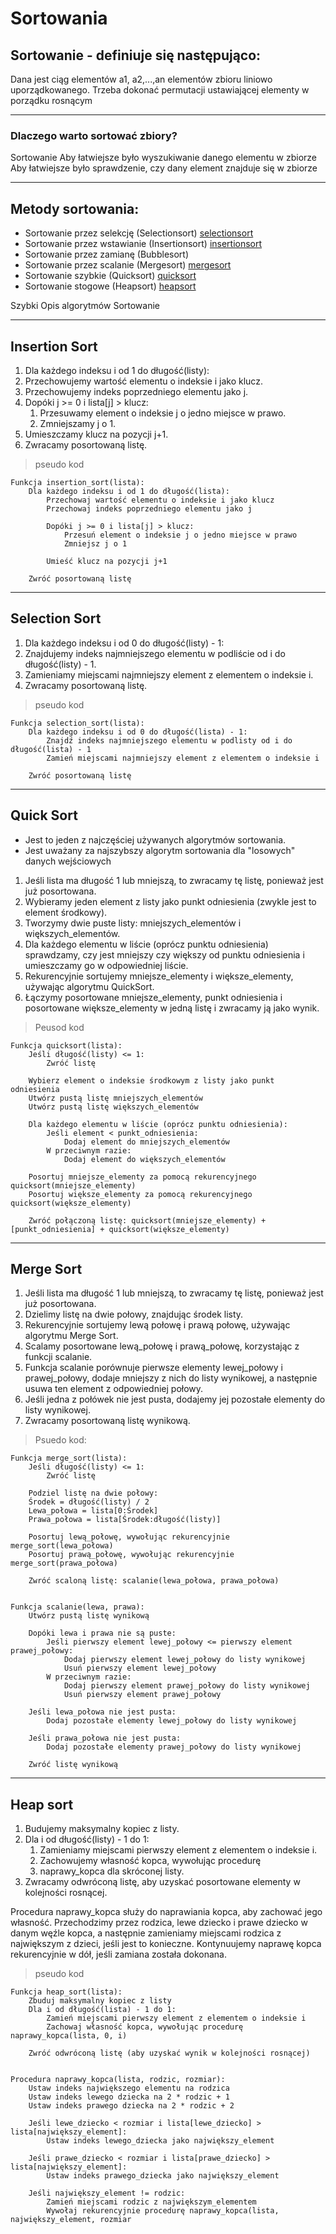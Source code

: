 # Sortowania

## Sortowanie - definiuje się następująco:
Dana jest ciąg elementów a1, a2,...,an
elementów zbioru liniowo uporządkowanego.
Trzeba dokonać permutacji ustawiającej
elementy w porządku rosnącym


---
### Dlaczego warto sortować zbiory?
Sortowanie
Aby łatwiejsze było wyszukiwanie danego elementu
w zbiorze
Aby łatwiejsze było sprawdzenie, czy dany element
znajduje się w zbiorze

---
## Metody sortowania:
* Sortowanie przez selekcję (Selectionsort) [selectionsort](#selection-sort)
* Sortowanie przez wstawianie (Insertionsort) [insertionsort](#insertion-sort)
* Sortowanie przez zamianę (Bubblesort) 
* Sortowanie przez scalanie (Mergesort) [mergesort](#merge-sort)
* Sortowanie szybkie (Quicksort) [quicksort](#quick-sort)
* Sortowanie stogowe (Heapsort) [heapsort](#heap-sort)


Szybki Opis algorytmów Sortowanie

---

## Insertion Sort
1. Dla każdego indeksu i od 1 do długość(listy):
2. Przechowujemy wartość elementu o indeksie i jako klucz.
3. Przechowujemy indeks poprzedniego elementu jako j.
4. Dopóki j >= 0 i lista[j] > klucz:
    1. Przesuwamy element o indeksie j o jedno miejsce w prawo.
    2. Zmniejszamy j o 1.
5. Umieszczamy klucz na pozycji j+1.
6. Zwracamy posortowaną listę.

>pseudo kod

    Funkcja insertion_sort(lista):
        Dla każdego indeksu i od 1 do długość(lista):
            Przechowaj wartość elementu o indeksie i jako klucz
            Przechowaj indeks poprzedniego elementu jako j

            Dopóki j >= 0 i lista[j] > klucz:
                Przesuń element o indeksie j o jedno miejsce w prawo
                Zmniejsz j o 1

            Umieść klucz na pozycji j+1

        Zwróć posortowaną listę

---

## Selection Sort
1. Dla każdego indeksu i od 0 do długość(listy) - 1:
2. Znajdujemy indeks najmniejszego elementu w podliście od i do długość(listy) - 1.
4. Zamieniamy miejscami najmniejszy element z elementem o indeksie i.
5. Zwracamy posortowaną listę.

> pseudo kod

    Funkcja selection_sort(lista):
        Dla każdego indeksu i od 0 do długość(lista) - 1:
            Znajdź indeks najmniejszego elementu w podlisty od i do długość(lista) - 1
            Zamień miejscami najmniejszy element z elementem o indeksie i

        Zwróć posortowaną listę


---
## Quick Sort

* Jest to jeden z najczęściej używanych algorytmów sortowania.
* Jest uważany za najszybszy algorytm sortowania dla "losowych" danych wejściowych


1. Jeśli lista ma długość 1 lub mniejszą, to zwracamy tę listę, ponieważ jest już posortowana.
2. Wybieramy jeden element z listy jako punkt odniesienia (zwykle jest to element środkowy).
3. Tworzymy dwie puste listy: mniejszych_elementów i większych_elementów.
4. Dla każdego elementu w liście (oprócz punktu odniesienia) sprawdzamy, czy jest mniejszy czy większy od punktu odniesienia i umieszczamy go w odpowiedniej liście.
5. Rekurencyjnie sortujemy mniejsze_elementy i większe_elementy, używając algorytmu QuickSort.
6. Łączymy posortowane mniejsze_elementy, punkt odniesienia i posortowane większe_elementy w jedną listę i zwracamy ją jako wynik.


>Peusod kod

    Funkcja quicksort(lista):
        Jeśli długość(listy) <= 1:
            Zwróć listę

        Wybierz element o indeksie środkowym z listy jako punkt odniesienia
        Utwórz pustą listę mniejszych_elementów
        Utwórz pustą listę większych_elementów

        Dla każdego elementu w liście (oprócz punktu odniesienia):
            Jeśli element < punkt_odniesienia:
                Dodaj element do mniejszych_elementów
            W przeciwnym razie:
                Dodaj element do większych_elementów

        Posortuj mniejsze_elementy za pomocą rekurencyjnego quicksort(mniejsze_elementy)
        Posortuj większe_elementy za pomocą rekurencyjnego quicksort(większe_elementy)

        Zwróć połączoną listę: quicksort(mniejsze_elementy) + [punkt_odniesienia] + quicksort(większe_elementy)

---

## Merge Sort
1. Jeśli lista ma długość 1 lub mniejszą, to zwracamy tę listę, ponieważ jest już posortowana.
2. Dzielimy listę na dwie połowy, znajdując środek listy.
3. Rekurencyjnie sortujemy lewą połowę i prawą połowę, używając algorytmu Merge Sort.
4. Scalamy posortowane lewą_połowę i prawą_połowę, korzystając z funkcji scalanie.
5. Funkcja scalanie porównuje pierwsze elementy lewej_połowy i prawej_połowy, dodaje mniejszy z nich do listy wynikowej, a następnie usuwa ten element z odpowiedniej połowy.
6. Jeśli jedna z połówek nie jest pusta, dodajemy jej pozostałe elementy do listy wynikowej.
7. Zwracamy posortowaną listę wynikową.

>Psuedo kod:

    Funkcja merge_sort(lista):
        Jeśli długość(listy) <= 1:
            Zwróć listę

        Podziel listę na dwie połowy:
        Środek = długość(listy) / 2
        Lewa_połowa = lista[0:Środek]
        Prawa_połowa = lista[Środek:długość(listy)]

        Posortuj lewą_połowę, wywołując rekurencyjnie merge_sort(lewa_połowa)
        Posortuj prawą_połowę, wywołując rekurencyjnie merge_sort(prawa_połowa)

        Zwróć scaloną listę: scalanie(lewa_połowa, prawa_połowa)


    Funkcja scalanie(lewa, prawa):
        Utwórz pustą listę wynikową

        Dopóki lewa i prawa nie są puste:
            Jeśli pierwszy element lewej_połowy <= pierwszy element prawej_połowy:
                Dodaj pierwszy element lewej_połowy do listy wynikowej
                Usuń pierwszy element lewej_połowy
            W przeciwnym razie:
                Dodaj pierwszy element prawej_połowy do listy wynikowej
                Usuń pierwszy element prawej_połowy

        Jeśli lewa_połowa nie jest pusta:
            Dodaj pozostałe elementy lewej_połowy do listy wynikowej

        Jeśli prawa_połowa nie jest pusta:
            Dodaj pozostałe elementy prawej_połowy do listy wynikowej

        Zwróć listę wynikową

---


## Heap sort

1. Budujemy maksymalny kopiec z listy.
2. Dla i od długość(listy) - 1 do 1:
    1. Zamieniamy miejscami pierwszy element z elementem o indeksie i.
    2. Zachowujemy własność kopca, wywołując procedurę 
    3. naprawy_kopca dla skróconej listy.
3. Zwracamy odwróconą listę, aby uzyskać posortowane elementy w kolejności rosnącej.

Procedura naprawy_kopca służy do naprawiania kopca, aby zachować jego własność. Przechodzimy przez rodzica, lewe dziecko i prawe dziecko w danym węźle kopca, a następnie zamieniamy miejscami rodzica z największym z dzieci, jeśli jest to konieczne. Kontynuujemy naprawę kopca rekurencyjnie w dół, jeśli zamiana została dokonana.

> pseudo kod

    Funkcja heap_sort(lista):
        Zbuduj maksymalny kopiec z listy
        Dla i od długość(lista) - 1 do 1:
            Zamień miejscami pierwszy element z elementem o indeksie i 
            Zachowaj własność kopca, wywołując procedurę naprawy_kopca(lista, 0, i)

        Zwróć odwróconą listę (aby uzyskać wynik w kolejności rosnącej)


    Procedura naprawy_kopca(lista, rodzic, rozmiar):
        Ustaw indeks największego elementu na rodzica
        Ustaw indeks lewego dziecka na 2 * rodzic + 1
        Ustaw indeks prawego dziecka na 2 * rodzic + 2

        Jeśli lewe_dziecko < rozmiar i lista[lewe_dziecko] > lista[największy_element]:
            Ustaw indeks lewego_dziecka jako największy_element

        Jeśli prawe_dziecko < rozmiar i lista[prawe_dziecko] > lista[największy_element]:
            Ustaw indeks prawego_dziecka jako największy_element

        Jeśli największy_element != rodzic:
            Zamień miejscami rodzic z największym_elementem
            Wywołaj rekurencyjnie procedurę naprawy_kopca(lista, największy_element, rozmiar